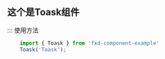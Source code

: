 ## 这个是Toask组件

::: 使用方法
```js
    import { Toask } from 'fxd-component-example'
    Toask('Toask');
```